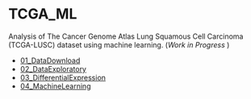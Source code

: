 # TCGA_ML

Analysis of The Cancer Genome Atlas Lung Squamous Cell Carcinoma (TCGA-LUSC) dataset using machine learning. (*Work in Progress* )



- [01_DataDownload](01_DataDownload.md)
- [02_DataExploratory](02_DataExploratory.md)
- [03_DifferentialExpression](03_DifferentialExpression.md)
- [04_MachineLearning](04_MachineLearning.ipynb)
